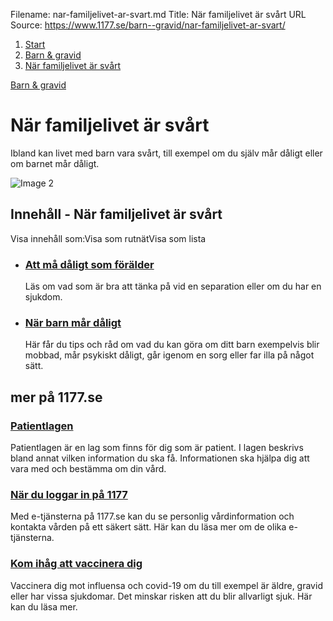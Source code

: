 Filename: nar-familjelivet-ar-svart.md
Title: När familjelivet är svårt
URL Source: https://www.1177.se/barn--gravid/nar-familjelivet-ar-svart/

1.  [Start](https://www.1177.se/)
2.  [Barn & gravid](https://www.1177.se/barn--gravid/)
3.  [När familjelivet är svårt](https://www.1177.se/barn--gravid/nar-familjelivet-ar-svart/)

[Barn & gravid](https://www.1177.se/barn--gravid/)

När familjelivet är svårt
=========================

Ibland kan livet med barn vara svårt, till exempel om du själv mår dåligt eller om barnet mår dåligt.

![Image 2](https://www.1177.se/globalassets/1177/nationell/media/fotografier/barn-och-gravid/familj-och-relationer/kanin_leksak.jpg?saved=2021-05-27+02:30)

Innehåll - När familjelivet är svårt
------------------------------------

Visa innehåll som:Visa som rutnätVisa som lista

*   ### [Att må dåligt som förälder](https://www.1177.se/barn--gravid/nar-familjelivet-ar-svart/att-ma-daligt-som-foralder/)
    
    Läs om vad som är bra att tänka på vid en separation eller om du har en sjukdom.
    
*   ### [När barn mår dåligt](https://www.1177.se/barn--gravid/nar-familjelivet-ar-svart/nar-barn-mar-daligt/)
    
    Här får du tips och råd om vad du kan göra om ditt barn exempelvis blir mobbad, mår psykiskt dåligt, går igenom en sorg eller far illa på något sätt.
    

mer på 1177.se
--------------

### [Patientlagen](https://www.1177.se/sa-fungerar-varden/var-med-och-bestam-om-din-vard/patientlagen/)

Patientlagen är en lag som finns för dig som är patient. I lagen beskrivs bland annat vilken information du ska få. Informationen ska hjälpa dig att vara med och bestämma om din vård.

### [När du loggar in på 1177](https://www.1177.se/om-1177/nar-du-loggar-in-pa-1177.se/)

Med e-tjänsterna på 1177.se kan du se personlig vårdinformation och kontakta vården på ett säkert sätt. Här kan du läsa mer om de olika e-tjänsterna.

### [Kom ihåg att vaccinera dig](https://www.1177.se/aktuellt/vaccination-mot-covid-19-och-influensa/)

Vaccinera dig mot influensa och covid-19 om du till exempel är äldre, gravid eller har vissa sjukdomar. Det minskar risken att du blir allvarligt sjuk. Här kan du läsa mer.
